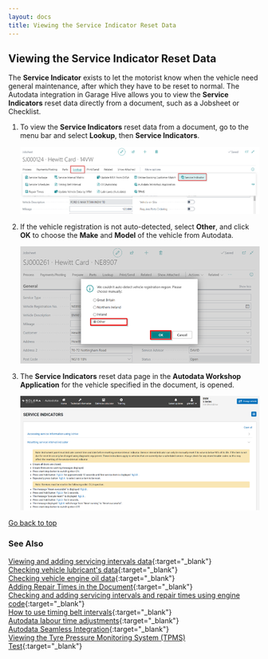 ```yaml
---
layout: docs
title: Viewing the Service Indicator Reset Data 
---
```


<a name="top"></a>

## Viewing the Service Indicator Reset Data
The **Service Indicator** exists to let the motorist know when the vehicle need general maintenance, after which they have to be reset to normal. The Autodata integration in Garage Hive allows you to view the **Service Indicators** reset data directly from a document, such as a Jobsheet or Checklist.
1. To view the **Service Indicators** reset data from a document, go to the menu bar and select **Lookup**, then **Service Indicators**.

   ![](media/garagehive-autodata-service-indicators1.png)

2. If the vehicle registration is not auto-detected, select **Other**, and click **OK** to choose the **Make** and **Model** of the vehicle from Autodata.

   ![](media/garagehive-autodata-service-indicators3.png)

3. The **Service Indicators** reset data page in the **Autodata Workshop Application** for the vehicle specified in the document, is opened.

   ![](media/garagehive-autodata-service-indicators2.png)
   

[Go back to top](#top)

### **See Also**

[Viewing and adding servicing intervals data](garagehive-autodata-viewing-and-adding-servicing-intervals.html){:target="_blank"} \
[Checking vehicle lubricant's data](garagehive-autodata-checking-vehicle-lubricant-data.html){:target="_blank"} \
[Checking vehicle engine oil data](garagehive-autodata-viewing-vehicle-engine-oil-data.html){:target="_blank"} \
[Adding Repair Times in the Document](garagehive-autodata-adding-repair-times.html){:target="_blank"} \
[Checking and adding servicing intervals and repair times using engine code](garagehive-autodata-checking-servicing-intervals-and-adding-repair-times-using-engine-code.html){:target="_blank"} \
[How to use timing belt intervals](garagehive-timing-belt-intervals-how-to-use-timing-belt-intervals.html){:target="_blank"} \
[Autodata labour time adjustments](garagehive-autodata-labour-time-adjustment.html){:target="_blank"} \
[Autodata Seamless Integration](garagehive-autodata-seamless-integration.html){:target="_blank"} \
[Viewing the Tyre Pressure Monitoring System (TPMS) Test](garagehive-autodata-tpms.html){:target="_blank"}
